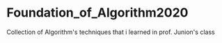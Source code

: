 # Foundation_of_Algorithm2020
Collection of Algorithm's techniques that i learned in prof. Junion's class
